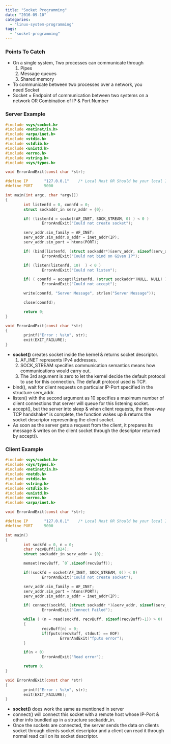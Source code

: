 ```yaml
---
title: "Socket Programming"
date: "2016-09-10"
categories: 
  - "linux-system-programming"
tags: 
  - "socket-programming"
---
```


### Points To Catch

- On a single system, Two processes can communicate through
    1. Pipes
    2. Message queues
    3. Shared memory
- To communicate between two processes over a network, you need Socket
- Socket = Endpoint of communication between two systems on a network OR Combination of IP & Port Number

### [](https://github.com/VisheshPatel/Linux-System-Programming/blob/master/Socket%20Programming.md#server-example)Server Example

```c
#include <sys/socket.h>
#include <netinet/in.h>
#include <arpa/inet.h>
#include <stdio.h>
#include <stdlib.h>
#include <unistd.h>
#include <errno.h>
#include <string.h>
#include <sys/types.h>

void ErrorAndExit(const char *str);

#define IP       "127.0.0.1"    /* Local Host OR Should be your local IP for test */
#define PORT     5000

int main(int argc, char *argv[])
{
        int listenfd = 0, connfd = 0;
        struct sockaddr_in serv_addr = {0};

        if( (listenfd = socket(AF_INET, SOCK_STREAM, 0) ) < 0 )
                ErrorAndExit("Could not create socket");

        serv_addr.sin_family = AF_INET;
        serv_addr.sin_addr.s_addr = inet_addr(IP);
        serv_addr.sin_port = htons(PORT);

        if( (bind(listenfd, (struct sockaddr*)&serv_addr, sizeof(serv_addr)) ) < 0 )
                ErrorAndExit("Could not bind on Given IP");

        if( (listen(listenfd, 10)  ) < 0 )
                ErrorAndExit("Could not listen");

        if( ( connfd = accept(listenfd, (struct sockaddr*)NULL, NULL) ) < 0 )
                ErrorAndExit("Could not accept");

        write(connfd, "Server Message", strlen("Server Message"));

        close(connfd);

        return 0;
}

void ErrorAndExit(const char *str)
{
        printf("Error : %s\n", str);
        exit(EXIT_FAILURE);
}

```

- **socket()** creates socket inside the kernel & returns socket descriptor.
    1. AF\_INET represents IPv4 addresses.
    2. SOCK\_STREAM specifies communication semantics means how communications would carry out.
    3. The 3rd argument is zero to let the kernel decide the default protocol to use for this connection. The default protocol used is TCP.
- bind(), wait for client requests on particular IP-Port specified in the structure serv\_addr.
- listen() with the second argument as 10 specifies a maximum number of client connections that server will queue for this listening socket.
- accept(), but the server into sleep & when client requests, the three-way TCP handshake\* is complete, the function wakes up & returns the socket descriptor representing the client socket.
- As soon as the server gets a request from the client, it prepares its message & writes on the client socket through the descriptor returned by accept().

### [](https://github.com/VisheshPatel/Linux-System-Programming/blob/master/Socket%20Programming.md#client-example)Client Example

```c
#include <sys/socket.h>
#include <sys/types.h>
#include <netinet/in.h>
#include <netdb.h>
#include <stdio.h>
#include <string.h>
#include <stdlib.h>
#include <unistd.h>
#include <errno.h>
#include <arpa/inet.h>

void ErrorAndExit(const char *str);

#define IP       "127.0.0.1"    /* Local Host OR Should be your local IP for test */
#define PORT     5000

int main()
{
        int sockfd = 0, n = 0;
        char recvBuff[1024];
        struct sockaddr_in serv_addr = {0};

        memset(recvBuff, `0`,sizeof(recvBuff));

        if((sockfd = socket(AF_INET, SOCK_STREAM, 0)) < 0)
                ErrorAndExit("Could not create socket");

        serv_addr.sin_family = AF_INET;
        serv_addr.sin_port = htons(PORT);
        serv_addr.sin_addr.s_addr = inet_addr(IP);

        if( connect(sockfd, (struct sockaddr *)&serv_addr, sizeof(serv_addr)) < 0)
                ErrorAndExit("Connect Failed");

        while ( (n = read(sockfd, recvBuff, sizeof(recvBuff)-1)) > 0)
        {
                recvBuff[n] = 0;
                if(fputs(recvBuff, stdout) == EOF)
                        ErrorAndExit("fputs error");
        }

        if(n < 0)
                ErrorAndExit("Read error");

        return 0;
}

void ErrorAndExit(const char *str)
{
        printf("Error : %s\n", str);
        exit(EXIT_FAILURE);
}
```

- **socket()** does work the same as mentioned in server
- connect() will connect this socket with a remote host whose IP-Port & other info bundled up in a structure sockaddr\_in.
- Once the sockets are connected, the server sends the data on clients socket through clients socket descriptor and a client can read it through normal read call on its socket descriptor.
